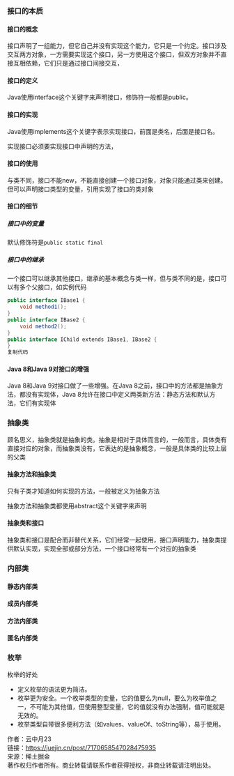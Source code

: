 ### 接口的本质

#### 接口的概念

接口声明了一组能力，但它自己并没有实现这个能力，它只是一个约定。接口涉及交互两方对象，一方需要实现这个接口，另一方使用这个接口，但双方对象并不直接互相依赖，它们只是通过接口间接交互，

#### 接口的定义

Java使用interface这个关键字来声明接口，修饰符一般都是public。

#### 接口的实现

Java使用implements这个关键字表示实现接口，前面是类名，后面是接口名。

实现接口必须要实现接口中声明的方法，

#### 接口的使用

与类不同，接口不能new，不能直接创建一个接口对象，对象只能通过类来创建。但可以声明接口类型的变量，引用实现了接口的类对象

#### 接口的细节

##### 接口中的变量

默认修饰符是`public static final`

##### 接口中的继承

一个接口可以继承其他接口，继承的基本概念与类一样，但与类不同的是，接口可以有多个父接口，如实例代码

```csharp
public interface IBase1 {
    void method1();
}
public interface IBase2 {
    void method2();
}
public interface IChild extends IBase1, IBase2 {
}
复制代码
```

#### Java 8和Java 9对接口的增强

Java 8和Java 9对接口做了一些增强。在Java 8之前，接口中的方法都是抽象方法，都没有实现体，Java 8允许在接口中定义两类新方法：静态方法和默认方法，它们有实现体

### 抽象类

顾名思义，抽象类就是抽象的类。抽象是相对于具体而言的，一般而言，具体类有直接对应的对象，而抽象类没有，它表达的是抽象概念，一般是具体类的比较上层的父类

#### 抽象方法和抽象类

只有子类才知道如何实现的方法，一般被定义为抽象方法

抽象方法和抽象类都使用abstract这个关键字来声明

#### 抽象类和接口

抽象类和接口是配合而非替代关系，它们经常一起使用，接口声明能力，抽象类提供默认实现，实现全部或部分方法，一个接口经常有一个对应的抽象类

### 内部类

#### 静态内部类

#### 成员内部类

#### 方法内部类

#### 匿名内部类

### 枚举

枚举的好处

-   定义枚举的语法更为简洁。
-   枚举更为安全。一个枚举类型的变量，它的值要么为null，要么为枚举值之一，不可能为其他值，但使用整型变量，它的值就没有办法强制，值可能就是无效的。
-   枚举类型自带很多便利方法（如values、valueOf、toString等），易于使用。

  

作者：云中月23  
链接：https://juejin.cn/post/7170658547028475935  
来源：稀土掘金  
著作权归作者所有。商业转载请联系作者获得授权，非商业转载请注明出处。